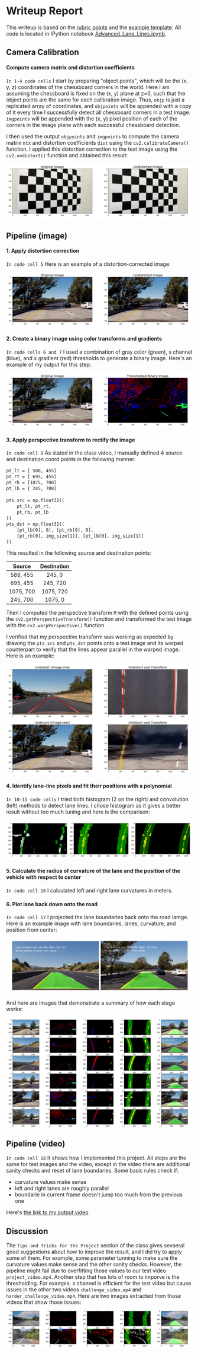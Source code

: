 # Writeup Report
This writeup is based on the [rubric points](https://review.udacity.com/#!/rubrics/571/view) and 
the [example template](https://github.com/udacity/CarND-Advanced-Lane-Lines/blob/master/writeup_template.md).
All code is located in IPython notebook [Advanced_Lane_Lines.ipynb](./Advanced_Lane_Lines.ipynb).


[//]: # (Image References)

[image0]:  ./output_images/0.undistort_cali.png ""
[image1]:  ./output_images/1.undistort_test.png ""
[image2]:  ./output_images/2.threshold.png ""
[image3]:  ./output_images/3.transform.png ""
[image4]:  ./output_images/4.find_line.jpg ""
[image6a]: ./output_images/6.plot_back.jpg ""
[image6b]: ./output_images/6.plot_back_imgs.png ""
[image7]:  ./output_images/7.issues.png ""
[video1]:  ./output_video.mp4 ""


## Camera Calibration

#### Compute camera matrix and distortion coefficients

`In 1-4 code cells` I start by preparing "object points", which will be the (x, y, z) coordinates of the chessboard corners in the world. Here I am assuming the chessboard is fixed on the (x, y) plane at z=0, such that the object points are the same for each calibration image. Thus, `objp` is just a replicated array of coordinates, and `objpoints` will be appended with a copy of it every time I successfully detect all chessboard corners in a test image. `imgpoints` will be appended with the (x, y) pixel position of each of the corners in the image plane with each successful chessboard detection.  

I then used the output `objpoints` and `imgpoints` to compute the camera matrix `mtx` and distortion coefficients `dist` using the `cv2.calibrateCamera()` function. I applied this distortion correction to the test image using the `cv2.undistort()` function and obtained this result: 

![alt text][image0]


## Pipeline (image)

#### 1. Apply distortion correction
`In code cell 5` Here is an example of a distortion-corrected image:

![alt text][image1]

#### 2. Create a binary image using color transforms and gradients
`In code cells 6 and 7` I used a combination of gray color (green), s channel (blue), and x gradient (red) thresholds to generate a binary image. Here's an example of my output for this step:

![alt text][image2]

#### 3. Apply perspective transform to rectify the image

`In code cell 8` As stated in the class video, I manually defined 4 source and destination coord points in the following manner:

```
pt_lt = [ 588, 455]
pt_rt = [ 695, 455]
pt_rb = [1075, 700]
pt_lb = [ 245, 700]

pts_src = np.float32((
    pt_lt, pt_rt,
    pt_rb, pt_lb
))
pts_dst = np.float32((
    [pt_lb[0], 0], [pt_rb[0], 0],
    [pt_rb[0], img_size[1]], [pt_lb[0], img_size[1]]
))
```

This resulted in the following source and destination points:

| Source        | Destination   | 
|:-------------:|:-------------:| 
|  588, 455     |  245,   0     | 
|  695, 455     |  245, 720     |
| 1075, 700     | 1075, 720     |
|  245, 700     | 1075,   0     |

Then I computed the perspective transform `M` with the defined points using the `cv2.getPerspectiveTransform()` function and transformed the test image with the `cv2.warpPerspective()` function.

I verified that my perspective transform was working as expected by drawing the `pts_src` and `pts_dst` points onto a test image and its warped counterpart to verify that the lines appear parallel in the warped image. Here is an example:

![alt text][image3]

#### 4. Identify lane-line pixels and fit their positions with a polynomial

`In 10-15 code cells` I tried both histogram (2 on the right) and convolution (left) methods to detect lane lines. I chose histogram as it gives a better result without too much tuning and here is the comparison:

![alt text][image4]

#### 5. Calculate the radius of curvature of the lane and the position of the vehicle with respect to center

`In code cell 16` I calculated left and right lane curvatures in meters.

#### 6. Plot lane back down onto the road

`In code cell 17` I projected the lane boundaries back onto the road iamge. Here is an example image with lane boundaries, lanes, curvature, and position from center:

![alt text][image6a]

And here are images that demonstrate a summary of how each stage works:

![alt text][image6b]


## Pipeline (video)

`In code cell 18` It shows how I implemented this project. All steps are the same for test images and the video, except in the video there are additional sanity checks and reset of lane boundaries. Some basic rules check if:

* curvature values make sense
* left and right lanes are roughly parallel
* boundarie in current frame doesn't jump too much from the previous one

Here's [the link to my output video](./output_video.mp4)


## Discussion

The `Tips and Tricks for the Project` section of the class gives sevaeral good suggestions about how to improve the result, and I did try to apply some of them. For example, some parameter tunning to make sure the curvature values make sense and the other sanity checks. However, the pipeline might fail due to overfitting those values to our test video `project_video.mp4`. Another step that has lots of room to imporve is the thresholding. For example, s channel is efficient for the test video but cause issues in the other two videos `challenge_video.mp4` and `harder_challenge_video.mp4`. Here are two images extracted from those videos that show those issues:

![alt text][image7]
